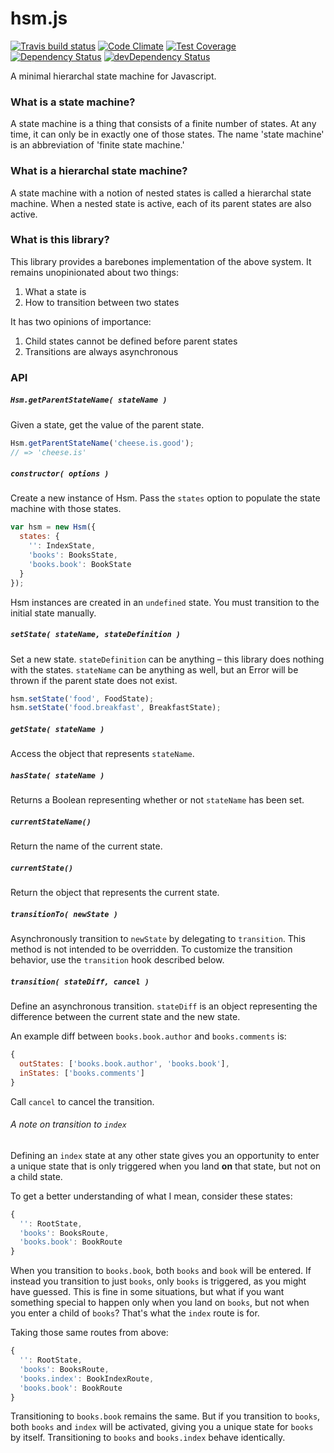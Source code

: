 # hsm.js
[![Travis build status](http://img.shields.io/travis/jmeas/hsm.js.svg?style=flat)](https://travis-ci.org/jmeas/hsm.js)
[![Code Climate](https://codeclimate.com/github/jmeas/hsm.js/badges/gpa.svg)](https://codeclimate.com/github/jmeas/hsm.js)
[![Test Coverage](https://codeclimate.com/github/jmeas/hsm.js/badges/coverage.svg)](https://codeclimate.com/github/jmeas/hsm.js)
[![Dependency Status](https://david-dm.org/jmeas/hsm.js.svg)](https://david-dm.org/jmeas/hsm.js)
[![devDependency Status](https://david-dm.org/jmeas/hsm.js/dev-status.svg)](https://david-dm.org/jmeas/hsm.js#info=devDependencies)

A minimal hierarchal state machine for Javascript.

### What is a state machine?

A state machine is a thing that consists of a finite number of states. At any time, it can
only be in exactly one of those states. The name 'state machine' is an abbreviation of 'finite
state machine.'

### What is a hierarchal state machine?

A state machine with a notion of nested states is called a hierarchal state machine. When
a nested state is active, each of its parent states are also active.

### What is this library?

This library provides a barebones implementation of the above system. It remains
unopinionated about two things:

1. What a state is
2. How to transition between two states

It has two opinions of importance:

1. Child states cannot be defined before parent states
2. Transitions are always asynchronous

### API

##### `Hsm.getParentStateName( stateName )`

Given a state, get the value of the parent state.

```js
Hsm.getParentStateName('cheese.is.good');
// => 'cheese.is'
```

##### `constructor( options )`

Create a new instance of Hsm. Pass the `states` option to populate the state machine with those states.

```js
var hsm = new Hsm({
  states: {
    '': IndexState,
    'books': BooksState,
    'books.book': BookState
  }
});
```

Hsm instances are created in an `undefined` state. You must transition
to the initial state manually.

##### `setState( stateName, stateDefinition )`

Set a new state. `stateDefinition` can be anything – this library
does nothing with the states. `stateName` can be anything as well,
but an Error will be thrown if the parent state does not exist.

```js
hsm.setState('food', FoodState);
hsm.setState('food.breakfast', BreakfastState);
```

##### `getState( stateName )`

Access the object that represents `stateName`.

##### `hasState( stateName )`

Returns a Boolean representing whether or not `stateName` has
been set.

##### `currentStateName()`

Return the name of the current state.

##### `currentState()`

Return the object that represents the current state.

##### `transitionTo( newState )`

Asynchronously transition to `newState` by delegating to `transition`. This
method is not intended to be overridden. To customize the transition behavior,
use the `transition` hook described below.

##### `transition( stateDiff, cancel )`

Define an asynchronous transition. `stateDiff` is an object representing the
difference between the current state and the new state.

An example diff between `books.book.author` and `books.comments` is:

```js
{
  outStates: ['books.book.author', 'books.book'],
  inStates: ['books.comments']
}
```

Call `cancel` to cancel the transition.

###### A note on transition to `index`

Defining an `index` state at any other state gives you an opportunity
to enter a unique state that is only triggered when you land **on** that state,
but not on a child state.

To get a better understanding of what I mean, consider these states:

```js
{
  '': RootState,
  'books': BooksRoute,
  'books.book': BookRoute
}
```

When you transition to `books.book`, both `books` and `book` will be entered. If
instead you transition to just `books`, only `books` is triggered, as you might
have guessed. This is fine in some situations, but what if you want something special
to happen only when you land on `books`, but not when you enter a child of `books`? That's
what the `index` route is for.

Taking those same routes from above:

```js
{
  '': RootState,
  'books': BooksRoute,
  'books.index': BookIndexRoute,
  'books.book': BookRoute
}
```

Transitioning to `books.book` remains the same. But if you transition to `books`,
both `books` and `index` will be activated, giving you a unique state for `books` by
itself. Transitioning to `books` and `books.index` behave identically.
